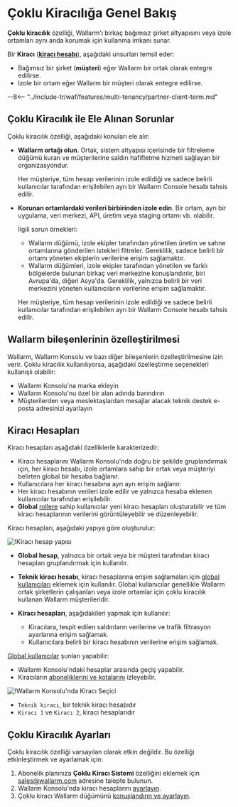 # Çoklu Kiracılığa Genel Bakış

**Çoklu kiracılık** özelliği, Wallarm'ı birkaç bağımsız şirket altyapısını veya izole ortamları aynı anda korumak için kullanma imkanı sunar.

Bir **Kiracı** ([**kiracı hesabı**](#tenant-accounts)), aşağıdaki unsurları temsil eder:

* Bağımsız bir şirket (**müşteri**) eğer Wallarm bir ortak olarak entegre edilirse.
* Izole bir ortam eğer Wallarm bir müşteri olarak entegre edilirse.

--8<-- "../include-tr/waf/features/multi-tenancy/partner-client-term.md"

## Çoklu Kiracılık ile Ele Alınan Sorunlar

Çoklu kiracılık özelliği, aşağıdaki konuları ele alır:

* **Wallarm ortağı olun**. Ortak, sistem altyapısı içerisinde bir filtreleme düğümü kuran ve müşterilerine saldırı hafifletme hizmeti sağlayan bir organizasyondur.

    Her müşteriye, tüm hesap verilerinin izole edildiği ve sadece belirli kullanıcılar tarafından erişilebilen ayrı bir Wallarm Console hesabı tahsis edilir.
* **Korunan ortamlardaki verileri birbirinden izole edin**. Bir ortam, ayrı bir uygulama, veri merkezi, API, üretim veya staging ortamı vb. olabilir.
    
    İlgili sorun örnekleri:

    * Wallarm düğümü, izole ekipler tarafından yönetilen üretim ve sahne ortamlarına gönderilen istekleri filtreler. Gereklilik, sadece belirli bir ortamı yöneten ekiplerin verilerine erişim sağlamaktır.
    * Wallarm düğümleri, izole ekipler tarafından yönetilen ve farklı bölgelerde bulunan birkaç veri merkezine konuşlandırılır, biri Avrupa'da, diğeri Asya'da. Gereklilik, yalnızca belirli bir veri merkezini yöneten kullanıcıların verilerine erişim sağlamaktır.

    Her müşteriye, tüm hesap verilerinin izole edildiği ve sadece belirli kullanıcılar tarafından erişilebilen ayrı bir Wallarm Console hesabı tahsis edilir.

## Wallarm bileşenlerinin özelleştirilmesi

Wallarm, Wallarm Konsolu ve bazı diğer bileşenlerin özelleştirilmesine izin verir. Çoklu kiracılık kullanılıyorsa, aşağıdaki özelleştirme seçenekleri kullanışlı olabilir:

* Wallarm Konsolu'na marka ekleyin
* Wallarm Konsolu'nu özel bir alan adında barındırın
* Müşterilerden veya meslektaşlardan mesajlar alacak teknik destek e-posta adresinizi ayarlayın

## Kiracı Hesapları

Kiracı hesapları aşağıdaki özelliklerle karakterizedir:

* Kiracı hesaplarını Wallarm Konsolu'nda doğru bir şekilde gruplandırmak için, her kiracı hesabı, izole ortamlara sahip bir ortak veya müşteriyi belirten global bir hesaba bağlanır.
* Kullanıcılara her kiracı hesabına ayrı ayrı erişim sağlanır.
* Her kiracı hesabının verileri izole edilir ve yalnızca hesaba eklenen kullanıcılar tarafından erişilebilir.
* **Global** [rollere](../../user-guides/settings/users.md#user-roles) sahip kullanıcılar yeni kiracı hesapları oluşturabilir ve tüm kiracı hesaplarının verilerini görüntüleyebilir ve düzenleyebilir.

Kiracı hesapları, aşağıdaki yapıya göre oluşturulur:

![!Kiracı hesap yapısı](../../images/partner-waf-node/accounts-scheme.png)

* **Global hesap**, yalnızca bir ortak veya bir müşteri tarafından kiracı hesapları gruplandırmak için kullanılır.
* **Teknik kiracı hesabı**, kiracı hesaplarına erişim sağlamaları için [global kullanıcıları](../../user-guides/settings/users.md#user-roles) eklemek için kullanılır. Global kullanıcılar genellikle Wallarm ortak şirketlerin çalışanları veya izole ortamlar için çoklu kiracılık kullanan Wallarm müşterileridir.
* **Kiracı hesapları**, aşağıdakileri yapmak için kullanılır:

    * Kiracılara, tespit edilen saldırıların verilerine ve trafik filtrasyon ayarlarına erişim sağlamak.
    * Kullanıcılara belirli bir kiracı hesabının verilerine erişim sağlamak.

[Global kullanıcılar](../../user-guides/settings/users.md#user-roles) şunları yapabilir:

* Wallarm Konsolu'ndaki hesaplar arasında geçiş yapabilir.
* Kiracıların [aboneliklerini ve kotalarını](../../about-wallarm/subscription-plans.md) izleyebilir.

![!Wallarm Konsolu'nda Kiracı Seçici](../../images/partner-waf-node/clients-selector-in-console.png)

* `Teknik kiracı`, bir teknik kiracı hesabıdır
* `Kiracı 1` ve `Kiracı 2`, kiracı hesaplarıdır

## Çoklu Kiracılık Ayarları

Çoklu kiracılık özelliği varsayılan olarak etkin değildir. Bu özelliği etkinleştirmek ve ayarlamak için:

1. Abonelik planınıza **Çoklu Kiracı Sistemi** özelliğini eklemek için [sales@wallarm.com](mailto:sales@wallarm.com) adresine talepte bulunun.
2. Wallarm Konsolu'nda kiracı hesaplarını [ayarlayın](configure-accounts.md).
3. Çoklu kiracı Wallarm düğümünü [konuşlandırın ve ayarlayın](deploy-multi-tenant-node.md).